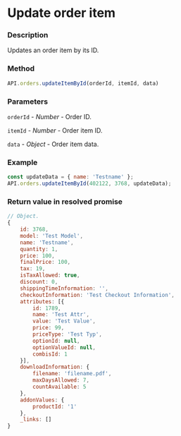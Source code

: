 # Update order item

### Description

Updates an order item by its ID.

### Method

```js
API.orders.updateItemById(orderId, itemId, data)
```

### Parameters

`orderId` - *Number* - Order ID.

`itemId` - *Number* - Order item ID.

`data` - *Object* - Order item data.

### Example

```js
const updateData = { name: 'Testname' };
API.orders.updateItemById(402122, 3768, updateData);
```

### Return value in resolved promise

```js
// Object.
{
	id: 3768,
	model: 'Test Model',
	name: 'Testname',
	quantity: 1,
	price: 100,
	finalPrice: 100,
	tax: 19,
	isTaxAllowed: true,
	discount: 0,
	shippingTimeInformation: '',
	checkoutInformation: 'Test Checkout Information',
	attributes: [{
		id: 1789,
		name: 'Test Attr',
		value: 'Test Value',
		price: 99,
		priceType: 'Test Typ',
		optionId: null,
		optionValueId: null,
		combisId: 1
	}],
	downloadInformation: {
		filename: 'filename.pdf',
		maxDaysAllowed: 7,
		countAvailable: 5
	},
	addonValues: {
		productId: '1'
	},
	_links: []
}
```
